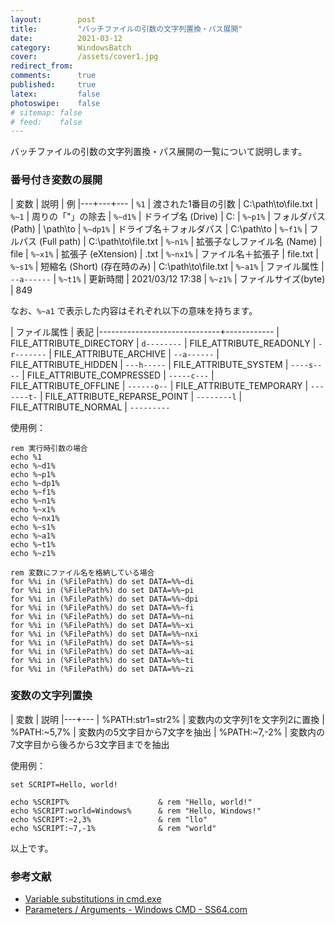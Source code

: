 ```yaml
---
layout:        post
title:         "バッチファイルの引数の文字列置換・パス展開"
date:          2021-03-12
category:      WindowsBatch
cover:         /assets/cover1.jpg
redirect_from:
comments:      true
published:     true
latex:         false
photoswipe:    false
# sitemap: false
# feed:    false
---
```


バッチファイルの引数の文字列置換・パス展開の一覧について説明します。

### 番号付き変数の展開

| 変数 | 説明 | 例
|---+---+---
| `%1` | 渡された1番目の引数 | C:\path\to\file.txt
| `%~1` | 周りの「"」の除去
| `%~d1%` | ドライブ名 (Drive) | C:
| `%~p1%` | フォルダパス (Path) | \path\to
| `%~dp1%` | ドライブ名＋フォルダパス | C:\path\to
| `%~f1%` | フルパス (Full path) | C:\path\to\file.txt
| `%~n1%` | 拡張子なしファイル名 (Name) | file
| `%~x1%` | 拡張子 (eXtension) | .txt
| `%~nx1%` | ファイル名＋拡張子 | file.txt
| `%~s1%` | 短縮名 (Short) (存在時のみ) | C:\path\to\file.txt
| `%~a1%` | ファイル属性 | `--a------`
| `%~t1%` | 更新時間 | 2021/03/12 17:38
| `%~z1%` | ファイルサイズ(byte) | 849

なお、`%~a1` で表示した内容はそれぞれ以下の意味を持ちます。

| ファイル属性                    | 表記
|------------------------------+------------
| FILE_ATTRIBUTE_DIRECTORY     | `d--------`
| FILE_ATTRIBUTE_READONLY      | `-r-------`
| FILE_ATTRIBUTE_ARCHIVE       | `--a------`
| FILE_ATTRIBUTE_HIDDEN        | `---h-----`
| FILE_ATTRIBUTE_SYSTEM        | `----s----`
| FILE_ATTRIBUTE_COMPRESSED    | `-----c---`
| FILE_ATTRIBUTE_OFFLINE       | `------o--`
| FILE_ATTRIBUTE_TEMPORARY     | `-------t-`
| FILE_ATTRIBUTE_REPARSE_POINT | `--------l`
| FILE_ATTRIBUTE_NORMAL        | `---------`


使用例：

```batch
rem 実行時引数の場合
echo %1
echo %~d1%
echo %~p1%
echo %~dp1%
echo %~f1%
echo %~n1%
echo %~x1%
echo %~nx1%
echo %~s1%
echo %~a1%
echo %~t1%
echo %~z1%

rem 変数にファイル名を格納している場合
for %%i in (%FilePath%) do set DATA=%%~di
for %%i in (%FilePath%) do set DATA=%%~pi
for %%i in (%FilePath%) do set DATA=%%~dpi
for %%i in (%FilePath%) do set DATA=%%~fi
for %%i in (%FilePath%) do set DATA=%%~ni
for %%i in (%FilePath%) do set DATA=%%~xi
for %%i in (%FilePath%) do set DATA=%%~nxi
for %%i in (%FilePath%) do set DATA=%%~si
for %%i in (%FilePath%) do set DATA=%%~ai
for %%i in (%FilePath%) do set DATA=%%~ti
for %%i in (%FilePath%) do set DATA=%%~zi
```

### 変数の文字列置換

| 変数 | 説明
|---+---
| %PATH:str1=str2% | 変数内の文字列1を文字列2に置換
| %PATH:~5,7% | 変数内の5文字目から7文字を抽出
| %PATH:~7,-2% | 変数内の7文字目から後ろから3文字目までを抽出

使用例：

```batch
set SCRIPT=Hello, world!

echo %SCRIPT%                    & rem "Hello, world!"
echo %SCRIPT:world=Windows%      & rem "Hello, Windows!"
echo %SCRIPT:~2,3%               & rem "llo"
echo %SCRIPT:~7,-1%              & rem "world"
```

以上です。

### 参考文献

- [Variable substitutions in cmd.exe](http://cplusplus.bordoon.com/cmd_exe_variables.html)
- [Parameters / Arguments - Windows CMD - SS64.com](https://ss64.com/nt/syntax-args.html)
